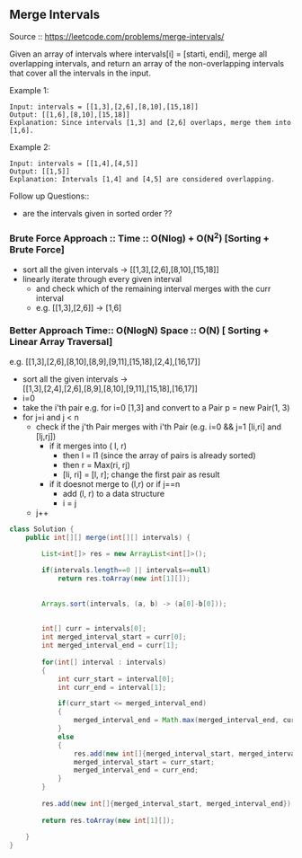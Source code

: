 ## Merge Intervals

Source :: https://leetcode.com/problems/merge-intervals/

Given an array of intervals where intervals[i] = [starti, endi], merge all overlapping intervals, 
and return an array of the non-overlapping intervals that cover all the intervals in the input.

Example 1:
```
Input: intervals = [[1,3],[2,6],[8,10],[15,18]]
Output: [[1,6],[8,10],[15,18]]
Explanation: Since intervals [1,3] and [2,6] overlaps, merge them into [1,6].
```
Example 2:
```
Input: intervals = [[1,4],[4,5]]
Output: [[1,5]]
Explanation: Intervals [1,4] and [4,5] are considered overlapping.
```

Follow up Questions::
 - are the intervals given in sorted order ?? 


### Brute Force Approach :: Time :: O(Nlog) + O(N<sup>2</sup>) [Sorting + Brute Force]
- sort all the given intervals -> [[1,3],[2,6],[8,10],[15,18]]
- linearly iterate through every given interval 
	- and check which of the remaining interval merges with the curr interval
	- e.g. [[1,3],[2,6]] -> [1,6]


### Better Approach  Time:: O(NlogN)  Space :: O(N) [ Sorting + Linear Array Traversal]
e.g. [[1,3],[2,6],[8,10],[8,9],[9,11],[15,18],[2,4],[16,17]]
- sort all the given intervals ->   
   [[1,3],[2,4],[2,6],[8,9],[8,10],[9,11],[15,18],[16,17]]
- i=0
- take the i'th pair e.g. for i=0 [1,3] and convert to a Pair p = new Pair(1, 3)
- for j=i and j < n
	- check if the j'th Pair merges with i'th Pair (e.g. i=0 && j=1 [li,ri] and [lj,rj])
		- if it merges into ( l, r)
			- then l = l1 (since the array of pairs is already sorted)
			- then r = Max(ri, rj)
			- [li, ri] = [l, r]; change the first pair as result
		- if it doesnot merge to (l,r) or if j==n
			- add (l, r) to a data structure
			- i = j
	- j++
  
```java
class Solution {
    public int[][] merge(int[][] intervals) {
        
        List<int[]> res = new ArrayList<int[]>();

        if(intervals.length==0 || intervals==null)
            return res.toArray(new int[1][]);
        
        
        Arrays.sort(intervals, (a, b) -> (a[0]-b[0]));
        
        
        int[] curr = intervals[0];
        int merged_interval_start = curr[0];
        int merged_interval_end = curr[1];
        
        for(int[] interval : intervals)
        {
            int curr_start = interval[0];
            int curr_end = interval[1];

            if(curr_start <= merged_interval_end)
            {
                merged_interval_end = Math.max(merged_interval_end, curr_end);
            }
            else
            {
                res.add(new int[]{merged_interval_start, merged_interval_end});
                merged_interval_start = curr_start;
                merged_interval_end = curr_end;
            }
        }
        
        res.add(new int[]{merged_interval_start, merged_interval_end});
        
        return res.toArray(new int[1][]);
        
    }
}
```